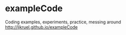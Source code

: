 # exampleCode
Coding examples, experiments, practice, messing around
http://ljkruel.github.io/exampleCode

